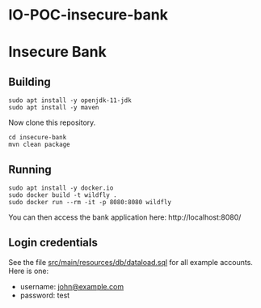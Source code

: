 # IO-POC-insecure-bank

# Insecure Bank

## Building

```
sudo apt install -y openjdk-11-jdk
sudo apt install -y maven
```

Now clone this repository.

```
cd insecure-bank
mvn clean package
```

## Running

```
sudo apt install -y docker.io
sudo docker build -t wildfly .
sudo docker run --rm -it -p 8080:8080 wildfly
```

You can then access the bank application here: http://localhost:8080/

## Login credentials

See the file [src/main/resources/db/dataload.sql](src/main/resources/db/dataload.sql) for all example accounts. Here is one:

- username: john@example.com
- password: test
